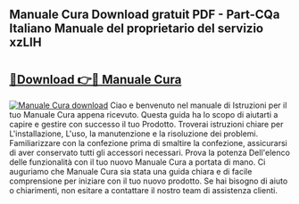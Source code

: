 ## Manuale Cura Download gratuit PDF - Part-CQa Italiano Manuale del proprietario del servizio xzLIH

# <h2><a href="http://dfdckt.blite.top/?on=Manuale+Cura">🔗Download 👉🔴 Manuale Cura</a></h2>

[![Manuale Cura download](https://i.imgur.com/lujVjoI.png)](http://dfdckt.blite.top/?on=Manuale+Cura)
Ciao e benvenuto nel manuale di Istruzioni per il tuo Manuale Cura appena ricevuto. Questa guida ha lo scopo di aiutarti a capire e gestire con successo il tuo Prodotto. Troverai istruzioni chiare per L'installazione, L'uso, la manutenzione e la risoluzione dei problemi. Familiarizzare con la confezione prima di smaltire la confezione, assicurarsi di aver conservato tutti gli accessori necessari. Prova la potenza Dell'elenco delle funzionalità con il tuo nuovo Manuale Cura a portata di mano. Ci auguriamo che Manuale Cura sia stata una guida chiara e di facile comprensione per iniziare con il tuo nuovo prodotto. Se hai bisogno di aiuto o chiarimenti, non esitare a contattare il nostro team di assistenza clienti.
